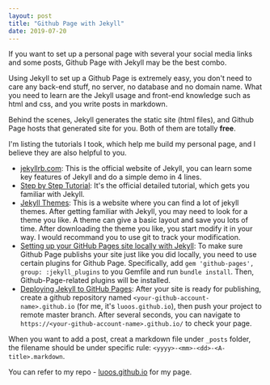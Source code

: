 ```yaml
---
layout: post
title: "Github Page with Jekyll"
date: 2019-07-20
---
```

If you want to set up a personal page with several your social media links and some posts, Github Page with Jekyll may be the best combo.

Using Jekyll to set up a Github Page is extremely easy, you don't need to care any back-end stuff, no server, no database and no domain name. What you need to learn are the Jekyll usage and front-end knowledge such as html and css, and you write posts in markdown.

Behind the scenes, Jekyll generates the static site (html files), and Github Page hosts that generated site for you. Both of them are totally **free**.

I'm listing the tutorials I took, which help me build my personal page, and I believe they are also helpful to you.

- [jekyllrb.com](https://jekyllrb.com/): This is the official website of Jekyll, you can learn some key features of Jekyll and do a simple demo in 4 lines.
- [Step by Step Tutorial](https://jekyllrb.com/docs/step-by-step/01-setup/): It's the official detailed tutorial, which gets you familiar with Jekyll.
- [Jekyll Themes](http://jekyllthemes.org/): This is a website where you can find a lot of jekyll themes. After getting familiar with Jekyll, you may need to look for a theme you like. A theme can give a basic layout and save you lots of time. After downloading the theme you like, you start modify it in your way. I would recommand you to use git to track your modification.
- [Setting up your GitHub Pages site locally with Jekyll](https://help.github.com/en/articles/setting-up-your-github-pages-site-locally-with-jekyll): To make sure Github Page publishs your site just like you did locally, you need to use certain plugins for Github Page. Specifically, add `gem 'github-pages', group: :jekyll_plugins` to you Gemfile and run `bundle install`. Then, Github-Page-related plugins will be installed.
- [Deploying Jekyll to GitHub Pages](https://jekyllrb.com/docs/github-pages/#deploying-jekyll-to-github-pages): After your site is ready for publishing, create a github repository named `<your-github-account-name>.github.io` (for me, it's `luoos.github.io`), then push your project to remote master branch. After several seconds, you can navigate to `https://<your-github-account-name>.github.io/` to check your page.

When you want to add a post, creat a markdown file under `_posts` folder, the filename should be under specific rule: `<yyyy>-<mm>-<dd>-<A-title>.markdown`.

You can refer to my repo - [luoos.github.io](https://github.com/luoos/luoos.github.io) for my page.